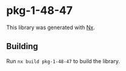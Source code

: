 # pkg-1-48-47

This library was generated with [Nx](https://nx.dev).

## Building

Run `nx build pkg-1-48-47` to build the library.
